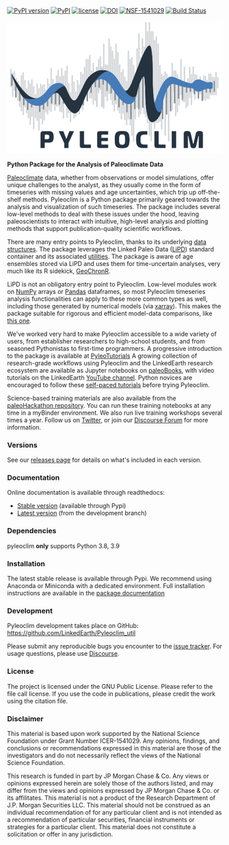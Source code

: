 <!---[![PyPI](https://img.shields.io/pypi/dm/pyleoclim.svg)](https://pypi.python.org/pypi/Pyleoclim)-->
[![PyPI version](https://badge.fury.io/py/pyleoclim.svg)](https://badge.fury.io/py/pyleoclim)
[![PyPI](https://img.shields.io/badge/python-3.10-yellow.svg)]()
[![license](https://img.shields.io/github/license/linkedearth/Pyleoclim_util.svg)]()
[![DOI](https://zenodo.org/badge/DOI/10.5281/zenodo.6999279.svg)](https://doi.org/10.5281/zenodo.6999279)
[![NSF-1541029](https://img.shields.io/badge/NSF-1541029-blue.svg)](https://nsf.gov/awardsearch/showAward?AWD_ID=1541029)
[![Build Status](https://travis-ci.org/LinkedEarth/Pyleoclim_util.svg?branch=master)](https://travis-ci.org/LinkedEarth/Pyleoclim_util)

![](https://github.com/LinkedEarth/Logos/raw/master/pyleoclim_logo_full_white.png)

**Python Package for the Analysis of Paleoclimate Data**

[Paleoclimate](https://www.ncdc.noaa.gov/news/what-paleoclimatology) data, whether from observations or model simulations, offer unique challenges to the analyst, as they usually come in the form of timeseries with missing values and age uncertainties, which trip up off-the-shelf methods.
Pyleoclim is a Python package primarily geared towards the analysis and visualization of such timeseries. The package includes several low-level methods to deal with these issues under the hood, leaving paleoscientists to interact with intuitive, high-level analysis and plotting methods that support publication-quality scientific workflows.

There are many entry points to Pyleoclim, thanks to its underlying [data structures](https://pyleoclim-util.readthedocs.io/en/master/core/ui.html). The package leverages the Linked Paleo Data ([LiPD](http://www.clim-past.net/12/1093/2016/)) standard container and its associated [utilities](http://nickmckay.github.io/LiPD-utilities/). The package is aware of age ensembles stored via LiPD and uses them for time-uncertain analyses, very much like its R sidekick, [GeoChronR](https://doi.org/10.5194/gchron-2020-25).

LiPD is not an obligatory entry point to Pyleoclim. Low-level modules work on [NumPy](http://www.numpy.org) arrays or [Pandas](https://pandas.pydata.org) dataframes, so most Pyleoclim timeseries analysis functionalities can apply to these more common types as well, including those generated by numerical models (via [xarray](http://xarray.pydata.org)). This makes the package suitable for rigorous and efficient model-data comparisons, like [this one](https://www.pnas.org/content/116/18/8728.short).

We've worked very hard to make Pyleoclim accessible to a wide variety of users, from establisher researchers to high-school students, and from seasoned Pythonistas to first-time programmers. A progressive introduction to the package is available at [PyleoTutorials](http://linked.earth/PyleoTutorials/) A growing collection of research-grade workflows using Pyleoclim and the LinkedEarth research ecosystem are available as Jupyter notebooks on [paleoBooks](https://github.com/LinkedEarth/PaleoBooks/tree/master/notebooks), with video tutorials on the LinkedEarth [YouTube channel](https://www.youtube.com/watch?v=LJaQBFMK2-Q&list=PL93NbaRnKAuF4WpIQf-4y_U4lo-GqcrcW). Python novices are encouraged to follow these [self-paced tutorials](http://linked.earth/ec_workshops_py/) before trying Pyleoclim.

Science-based training materials are also available from the [paleoHackathon repository](https://github.com/LinkedEarth/paleoHackathon). You can run these training notebooks at any time in a myBinder environment. We also run live training workshops several times a year. Follow us on [Twitter](https://twitter.com/Linked_Earth), or join our [Discourse Forum](https://discourse.linked.earth) for more information.

### Versions

See our [releases page](https://github.com/LinkedEarth/Pyleoclim_util/releases) for details on what's included in each version.

### Documentation

Online documentation is available through readthedocs:
- [Stable version](https://pyleoclim-util.readthedocs.io/en/master/) (available through Pypi)
- [Latest version](https://pyleoclim-util.readthedocs.io/en/latest/) (from the development branch)

### Dependencies

pyleoclim **only** supports Python 3.8, 3.9

### Installation

The latest stable release is available through Pypi. We recommend using Anaconda or Miniconda with a dedicated environment. Full installation instructions are available in the [package documentation](https://pyleoclim-util.readthedocs.io/en/master/installation.html)


### Development

Pyleoclim development takes place on GitHub: https://github.com/LinkedEarth/Pyleoclim_util

Please submit any reproducible bugs you encounter to the [issue tracker](https://github.com/LinkedEarth/Pyleoclim_util/issues). For usage questions, please use [Discourse](https://discourse.linked.earth).


### License

The project is licensed under the GNU Public License. Please refer to the file call license.
If you use the code in publications, please credit the work using the citation file. 


### Disclaimer

This material is based upon work supported by the National Science Foundation under Grant Number ICER-1541029. Any opinions, findings, and conclusions or recommendations expressed in this material are those of the investigators and do not necessarily reflect the views of the National Science Foundation.

This research is funded in part by JP Morgan Chase & Co. Any views or opinions expressed herein are solely those of the authors listed, and may differ from the views and opinions expressed by JP Morgan Chase & Co. or its affilitates. This material is not a product of the Research Department of J.P. Morgan Securities LLC. This material should not be construed as an individual recommendation of for any particular client and is not intended as a recommendation of particular securities, financial instruments or strategies for a particular client. This material does not constitute a solicitation or offer in any jurisdiction.
